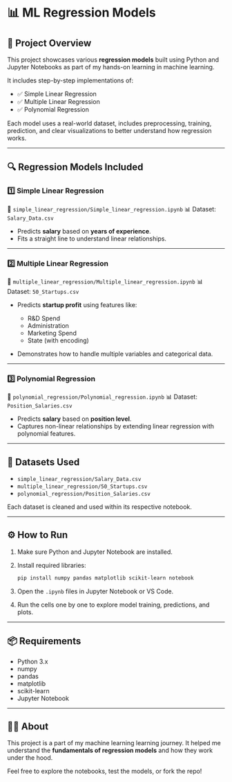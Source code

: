 # 📊 ML Regression Models

## 🧠 Project Overview

This project showcases various **regression models** built using Python and Jupyter Notebooks as part of my hands-on learning in machine learning.

It includes step-by-step implementations of:

* ✅ Simple Linear Regression
* ✅ Multiple Linear Regression
* ✅ Polynomial Regression

Each model uses a real-world dataset, includes preprocessing, training, prediction, and clear visualizations to better understand how regression works.

---

## 🔍 Regression Models Included

### 1️⃣ Simple Linear Regression

📁 `simple_linear_regression/Simple_linear_regression.ipynb`
📊 Dataset: `Salary_Data.csv`

* Predicts **salary** based on **years of experience**.
* Fits a straight line to understand linear relationships.

---

### 2️⃣ Multiple Linear Regression

📁 `multiple_linear_regression/Multiple_linear_regression.ipynb`
📊 Dataset: `50_Startups.csv`

* Predicts **startup profit** using features like:

  * R\&D Spend
  * Administration
  * Marketing Spend
  * State (with encoding)
* Demonstrates how to handle multiple variables and categorical data.

---

### 3️⃣ Polynomial Regression

📁 `polynomial_regression/Polynomial_regression.ipynb`
📊 Dataset: `Position_Salaries.csv`

* Predicts **salary** based on **position level**.
* Captures non-linear relationships by extending linear regression with polynomial features.

---

## 📂 Datasets Used

* `simple_linear_regression/Salary_Data.csv`
* `multiple_linear_regression/50_Startups.csv`
* `polynomial_regression/Position_Salaries.csv`

Each dataset is cleaned and used within its respective notebook.

---

## ⚙️ How to Run

1. Make sure Python and Jupyter Notebook are installed.
2. Install required libraries:

   ```bash
   pip install numpy pandas matplotlib scikit-learn notebook
   ```
3. Open the `.ipynb` files in Jupyter Notebook or VS Code.
4. Run the cells one by one to explore model training, predictions, and plots.

---

## 📦 Requirements

* Python 3.x
* numpy
* pandas
* matplotlib
* scikit-learn
* Jupyter Notebook

---

## 👨‍💻 About

This project is a part of my machine learning learning journey. It helped me understand the **fundamentals of regression models** and how they work under the hood.

Feel free to explore the notebooks, test the models, or fork the repo!
